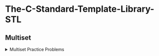 # The-C-Standard-Template-Library-STL
## Multiset 
 <details><summary>Multiset Practice Problems</summary>
<p>

 [Problem-01 : ](https://codeforces.com/contest/1029/problem/C) [Solution by ar_rony1](https://codeforces.com/contest/1029/submission/173840084)

  </p>
  </details>
